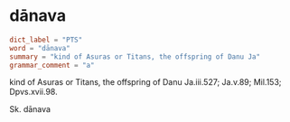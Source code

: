 # dānava

``` toml
dict_label = "PTS"
word = "dānava"
summary = "kind of Asuras or Titans, the offspring of Danu Ja"
grammar_comment = "a"
```

kind of Asuras or Titans, the offspring of Danu Ja.iii.527; Ja.v.89; Mil.153; Dpvs.xvii.98.

Sk. dānava

